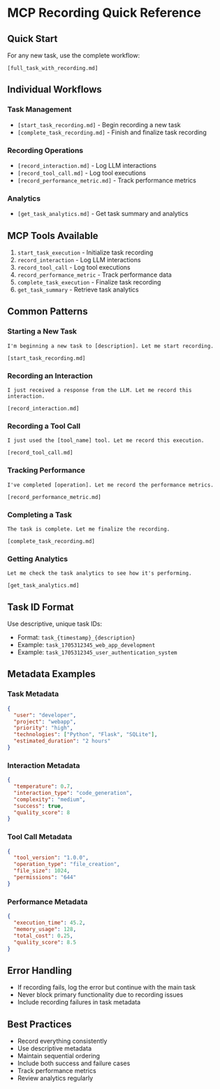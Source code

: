 # MCP Recording Quick Reference

## Quick Start
For any new task, use the complete workflow:
```
[full_task_with_recording.md]
```

## Individual Workflows

### Task Management
- `[start_task_recording.md]` - Begin recording a new task
- `[complete_task_recording.md]` - Finish and finalize task recording

### Recording Operations
- `[record_interaction.md]` - Log LLM interactions
- `[record_tool_call.md]` - Log tool executions
- `[record_performance_metric.md]` - Track performance metrics

### Analytics
- `[get_task_analytics.md]` - Get task summary and analytics

## MCP Tools Available
1. `start_task_execution` - Initialize task recording
2. `record_interaction` - Log LLM interactions
3. `record_tool_call` - Log tool executions
4. `record_performance_metric` - Track performance data
5. `complete_task_execution` - Finalize task recording
6. `get_task_summary` - Retrieve task analytics

## Common Patterns

### Starting a New Task
```
I'm beginning a new task to [description]. Let me start recording.

[start_task_recording.md]
```

### Recording an Interaction
```
I just received a response from the LLM. Let me record this interaction.

[record_interaction.md]
```

### Recording a Tool Call
```
I just used the [tool_name] tool. Let me record this execution.

[record_tool_call.md]
```

### Tracking Performance
```
I've completed [operation]. Let me record the performance metrics.

[record_performance_metric.md]
```

### Completing a Task
```
The task is complete. Let me finalize the recording.

[complete_task_recording.md]
```

### Getting Analytics
```
Let me check the task analytics to see how it's performing.

[get_task_analytics.md]
```

## Task ID Format
Use descriptive, unique task IDs:
- Format: `task_{timestamp}_{description}`
- Example: `task_1705312345_web_app_development`
- Example: `task_1705312345_user_authentication_system`

## Metadata Examples

### Task Metadata
```json
{
  "user": "developer",
  "project": "webapp",
  "priority": "high",
  "technologies": ["Python", "Flask", "SQLite"],
  "estimated_duration": "2 hours"
}
```

### Interaction Metadata
```json
{
  "temperature": 0.7,
  "interaction_type": "code_generation",
  "complexity": "medium",
  "success": true,
  "quality_score": 8
}
```

### Tool Call Metadata
```json
{
  "tool_version": "1.0.0",
  "operation_type": "file_creation",
  "file_size": 1024,
  "permissions": "644"
}
```

### Performance Metadata
```json
{
  "execution_time": 45.2,
  "memory_usage": 128,
  "total_cost": 0.25,
  "quality_score": 8.5
}
```

## Error Handling
- If recording fails, log the error but continue with the main task
- Never block primary functionality due to recording issues
- Include recording failures in task metadata

## Best Practices
- Record everything consistently
- Use descriptive metadata
- Maintain sequential ordering
- Include both success and failure cases
- Track performance metrics
- Review analytics regularly